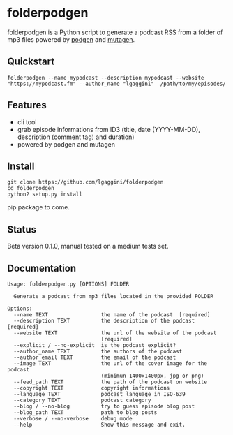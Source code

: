# folderpodgen

folderpodgen is a Python script to generate a podcast RSS from a folder of mp3 files powered by [podgen](https://github.com/tobinus/python-podgen) and [mutagen](https://raw.githubusercontent.com/github/gitignore/master/Python.gitignore).

## Quickstart
```shell
folderpodgen --name mypodcast --description mypodcast --website "https://mypodcast.fm" --author_name "lgaggini"  /path/to/my/episodes/
```
## Features
* cli tool
* grab episode informations from ID3 (title, date (YYYY-MM-DD), description (comment tag) and duration)
* powered by podgen and mutagen

## Install
```
git clone https://github.com/lgaggini/folderpodgen
cd folderpodgen
python2 setup.py install
```

pip package to come.

## Status
Beta version 0.1.0, manual tested on a medium tests set.

## Documentation
```shell
Usage: folderpodgen.py [OPTIONS] FOLDER

  Generate a podcast from mp3 files located in the provided FOLDER

Options:
  --name TEXT                 the name of the podcast  [required]
  --description TEXT          the description of the podcast  [required]
  --website TEXT              the url of the website of the podcast
                              [required]
  --explicit / --no-explicit  is the podcast explicit?
  --author_name TEXT          the authors of the podcast
  --author_email TEXT         the email of the podcast
  --image TEXT                the url of the cover image for the podcast
                              (minimun 1400x1400px, jpg or png)
  --feed_path TEXT            the path of the podcast on website
  --copyright TEXT            copyright informations
  --language TEXT             podcast language in ISO-639
  --category TEXT             podcast category
  --blog / --no-blog          try to guess episode blog post
  --blog_path TEXT            path to blog posts
  --verbose / --no-verbose    debug mode
  --help                      Show this message and exit.
```

